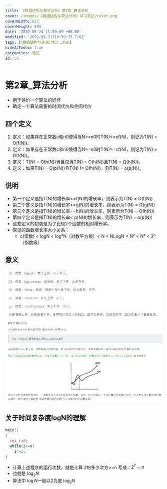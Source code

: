 ```yaml
---
title: 《数据结构与算法分析》第2章_算法分析
cover: /images/《数据结构与算法分析》学习笔记/cover.png
coverWidth: 813
coverHeight: 539
date: '2022-05-24 11:59:09 +08:00'
modified: '2022-05-31T16:30:13.716Z'
tags: [《数据结构与算法分析》,笔记]
hideAtIndex: true
categories: 笔记
id: 57
---
```



# 第2章_算法分析
* 用于评价一个算法的好坏
* 确定一个算法需要的时间代价和空间代价

## 四个定义
1. 定义：如果存在正常数c和n0使得当N>=n0时T(N)<=cf(N)，则记为T(N) = O(f(N))。
1. 定义：如果存在正常数c和n0使得当N>=n0时T(N)>=cf(N)，则记为T(N) = Ω(f(N))。
1. 定义：T(N) = Θ(h(N))当且仅当T(N) = O(h(N))且T(N) = Ω(h(N))。
1. 定义：如果T(N) = O(p(N))且T(N) != Θ(h(N))，则T(N) = o(p(N))。

## 说明
* 第一个定义是指T(N)的增长率<=f(N)的增长率，则表示为T(N) = O(f(N))
* 第二个定义是指T(N)的增长率>=g(N)的增长率，则表示为T(N) = Ω(g(N))
* 第三个定义是指T(N)的增长率==h(N)的增长率，则表示为T(N) = Θ(h(N))
* 第四个定义是指T(N)的增长率< p(N)的增长率，则表示为T(N) = o(p(N))
* 这些定义的初衷是为了比较2个函数的相对增长率。
* 常见的函数增长率大小关系：
  * c(常数) < logN < log²N（对数平方根）< N < NLogN < N² < N³ < 2ⁿ（指数级）

## 意义
![](./images/《数据结构与算法分析》学习笔记/Clipboard_2022-05-26-02-45-24.png)
![](./images/《数据结构与算法分析》学习笔记/Clipboard_2022-05-26-02-46-00.png)

## 关于时间复杂度logN的理解

```c
main()
{
  int i=0;
  while(i<=n)
    i*=2;
}
```
* 计算上述程序的运行次数，就是计算 2的多少次方>=n 写成：$2^?=n$
* 也就是 $\log_2{N}$
* 算法中 $\log{N}$一般以2为底 $\log_2{N}$

